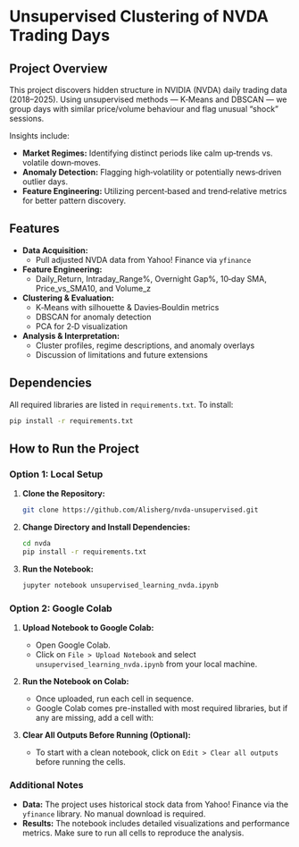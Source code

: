 # Unsupervised Clustering of NVDA Trading Days

## Project Overview

This project discovers hidden structure in NVIDIA (NVDA) daily trading data (2018–2025). Using unsupervised methods — K‑Means and DBSCAN — we group days with similar price/volume behaviour and flag unusual “shock” sessions.

Insights include:
-   **Market Regimes:** Identifying distinct periods like calm up‑trends vs. volatile down‑moves.
-   **Anomaly Detection:** Flagging high‑volatility or potentially news‑driven outlier days.
-   **Feature Engineering:** Utilizing percent‑based and trend‑relative metrics for better pattern discovery.

## Features
- **Data Acquisition:**  
  - Pull adjusted NVDA data from Yahoo! Finance via `yfinance`
- **Feature Engineering:**  
  - Daily_Return, Intraday_Range%, Overnight Gap%, 10‑day SMA, Price_vs_SMA10, and Volume_z  
- **Clustering & Evaluation:**  
  - K‑Means with silhouette & Davies‑Bouldin metrics  
  - DBSCAN for anomaly detection  
  - PCA for 2‑D visualization  
- **Analysis & Interpretation:**  
  - Cluster profiles, regime descriptions, and anomaly overlays  
  - Discussion of limitations and future extensions

## Dependencies
All required libraries are listed in `requirements.txt`. To install:

```bash
pip install -r requirements.txt
```

## How to Run the Project

### Option 1: Local Setup

1. **Clone the Repository:**
   ```bash
   git clone https://github.com/Alisherg/nvda-unsupervised.git
   ```
2. **Change Directory and Install Dependencies:**
    ```bash
    cd nvda
    pip install -r requirements.txt
    ```
3. **Run the Notebook:**
    ```bash
    jupyter notebook unsupervised_learning_nvda.ipynb
    ```

### Option 2: Google Colab

1. **Upload Notebook to Google Colab:**
   - Open Google Colab.
   - Click on `File > Upload Notebook` and select `unsupervised_learning_nvda.ipynb` from your local machine.

2. **Run the Notebook on Colab:**
   - Once uploaded, run each cell in sequence.
   - Google Colab comes pre-installed with most required libraries, but if any are missing, add a cell with:

3. **Clear All Outputs Before Running (Optional):**
   - To start with a clean notebook, click on `Edit > Clear all outputs` before running the cells.

### Additional Notes

- **Data:** The project uses historical stock data from Yahoo! Finance via the `yfinance` library. No manual download is required.
- **Results:** The notebook includes detailed visualizations and performance metrics. Make sure to run all cells to reproduce the analysis.
